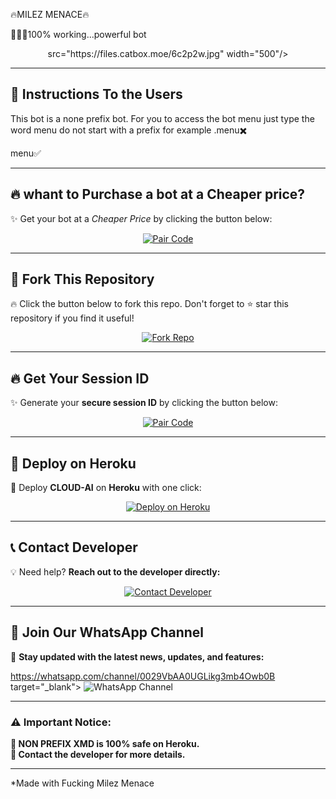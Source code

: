  🔥MILEZ MENACE🔥

💯💯💯100% working...powerful bot
<p align="center">
  src="https://files.catbox.moe/6c2p2w.jpg" width="500"/>
</p>

---


## 📌 Instructions To the Users

This bot is a none prefix bot.
For you to access the bot menu just type the word menu
do not start with a prefix for example
.menu✖️

 menu✅



---

## 🔥 whant to Purchase a bot at a Cheaper price?

✨ Get your bot at a *Cheaper Price* by clicking the button below:  

<p align="center">
  <a href="https://developer-bera.vercel.app" target="_blank">
    <img alt="Pair Code" src="https://img.shields.io/badge/CLICK HERE-⚡ GET YOUR BOT NOW ⚡-gold?style=for-the-badge&logo=whatsapp&logoColor=white&labelColor=black"/>
  </a>
</p>

---

## 📌 Fork This Repository  

🔥 Click the button below to fork this repo. Don't forget to ⭐ star this repository if you find it useful!  

<p align="center">
  <a href="https://github.com/DEVELOPER-BERA/CLOUD-AI/fork" target="_blank">
    <img alt="Fork Repo" src="https://img.shields.io/badge/FORK REPO-🔥 CLICK HERE 🔥-blue?style=for-the-badge&logo=github&logoColor=white&labelColor=black"/>
  </a>
</p>

---

## 🔥 Get Your Session ID  

✨ Generate your **secure session ID** by clicking the button below:  

<p align="center">
  <a href="https://projext-session-server-a9643bc1be6b.herokuapp.com/" target="_blank">
    <img alt="Pair Code" src="https://img.shields.io/badge/PAIR CODE-⚡ GET CODE NOW ⚡-gold?style=for-the-badge&logo=whatsapp&logoColor=white&labelColor=black"/>
  </a>
</p>

---

## 🚀 Deploy on Heroku  

💜 Deploy **CLOUD-AI** on **Heroku** with one click:  

<p align="center">
  <a href="https://bera-tech-server.vercel.app" target="_blank">
    <img alt="Deploy on Heroku" src="https://img.shields.io/badge/HEROKU-🚀 DEPLOY NOW 🚀-indigo?style=for-the-badge&logo=heroku&logoColor=white&labelColor=black"/>
  </a>
</p>

---

## 📞 Contact Developer  

💡 Need help? **Reach out to the developer directly:**  

<p align="center">
  <a href="http://wa.me/254743982206" target="_blank">
    <img alt="Contact Developer" src="https://img.shields.io/badge/CONTACT DEV-📲 MESSAGE NOW 📲-green?style=for-the-badge&logo=whatsapp&logoColor=white&labelColor=black"/>
  </a>
</p>

---

## 📢 Join Our WhatsApp Channel  

🚀 **Stay updated with the latest news, updates, and features:**  

https://whatsapp.com/channel/0029VbAA0UGLikg3mb4Owb0B target="_blank">
    <img alt="WhatsApp Channel" src="https://img.shields.io/badge/WHATSAPP CHANNEL-🔔 JOIN NOW 🔔-teal?style=for-the-badge&logo=whatsapp&logoColor=white&labelColor=black"/>
  </a>
</p>

---

### ⚠️ Important Notice:  
**🔹 NON PREFIX XMD is 100% safe on Heroku.**   
**🔹 Contact the developer for more details.**  

---

*Made with Fucking Milez Menace 
